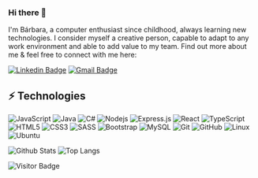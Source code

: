 ### Hi there 👋

I'm Bárbara, a computer enthusiast since childhood, always learning new technologies. I consider myself a creative person, capable to adapt to any work environment and able to add value to my team. Find out more about me & feel free to connect with me here:

[![Linkedin Badge](https://img.shields.io/badge/-barbarajg-blue?style=flat-square&logo=Linkedin&logoColor=white&link=https://www.linkedin.com/in/barbarajg/)](https://www.linkedin.com/in/barbarajg/)
[![Gmail Badge](https://img.shields.io/badge/-bas@barbarajg.com-c14438?style=flat-square&logo=Gmail&logoColor=white&link=mailto:bas@barbarajg.com)](mailto:bas@barbarajg.com)


## ⚡ Technologies

![JavaScript](https://img.shields.io/badge/-JavaScript-black?style=flat-square&logo=javascript)
![Java](https://img.shields.io/badge/java-%23ED8B00.svg?style=for-the-badge&logo=java&logoColor=white)
![C#](https://img.shields.io/badge/c%23-%23239120.svg?style=for-the-badge&logo=c-sharp&logoColor=white)
![Nodejs](https://img.shields.io/badge/-Nodejs-black?style=flat-square&logo=Node.js)
![Express.js](https://img.shields.io/badge/express.js-%23404d59.svg?style=for-the-badge&logo=express&logoColor=%2361DAFB)
![React](https://img.shields.io/badge/-React-black?style=flat-square&logo=react)
![TypeScript](https://img.shields.io/badge/-TypeScript-007ACC?style=flat-square&logo=typescript)
![HTML5](https://img.shields.io/badge/-HTML5-E34F26?style=flat-square&logo=html5&logoColor=white)
![CSS3](https://img.shields.io/badge/-CSS3-1572B6?style=flat-square&logo=css3)
![SASS](https://img.shields.io/badge/SASS-hotpink.svg?style=for-the-badge&logo=SASS&logoColor=white)
![Bootstrap](https://img.shields.io/badge/-Bootstrap-563D7C?style=flat-square&logo=bootstrap)
![MySQL](https://img.shields.io/badge/-MySQL-black?style=flat-square&logo=mysql)
![Git](https://img.shields.io/badge/-Git-black?style=flat-square&logo=git)
![GitHub](https://img.shields.io/badge/-GitHub-181717?style=flat-square&logo=github)
![Linux](https://img.shields.io/badge/Linux-FCC624?style=for-the-badge&logo=linux&logoColor=black)
![Ubuntu](https://img.shields.io/badge/Ubuntu-E95420?style=for-the-badge&logo=ubuntu&logoColor=white)

![Github Stats](https://github-readme-stats.vercel.app/api?username=barbarajg&count_private=true&show_icons=true&include_all_commits=true)
![Top Langs](https://github-readme-stats.vercel.app/api/top-langs/?username=barbarajg&hide=TeX&layout=compact)

![Visitor Badge](https://visitor-badge.laobi.icu/badge?page_id=barbarajg.barbarajg)
